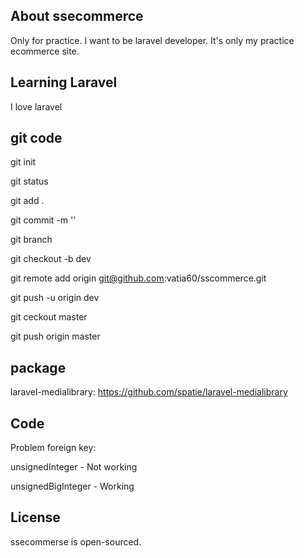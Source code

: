 ## About ssecommerce

Only for practice. I want to be laravel developer. It's only my practice ecommerce site.

## Learning Laravel

I love laravel

## git code

git init

git status

git add .

git commit -m ''

git branch

git checkout -b dev

git remote add origin git@github.com:vatia60/sscommerce.git

git push -u origin dev

git ceckout master

git push origin master


## package

laravel-medialibrary: https://github.com/spatie/laravel-medialibrary


## Code

Problem foreign key:

unsignedInteger - Not working

unsignedBigInteger - Working




## License

ssecommerse is open-sourced.
